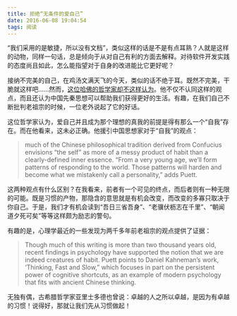 ```yaml
---
title: 拒绝“无条件的爱自己”
date: 2016-06-08 19:04:54
tags: 阅读
---
```


“我们采用的是敏捷，所以没有文档”，类似这样的话是不是有点耳熟？人就是这样的动物，同样一句话，总是倾向于从对自己有利的方面去解释。对待软件开发实践的态度尚且如此，怎么能指望对于自身的改进能比它更好呢？

接纳不完美的自己，在鸡汤文满天飞的今天，类似的话不绝于耳。既然不完美，干脆就这样吧……然而，[这位哈佛的哲学家却不这样认为](http://qz.com/699741/a-harvard-philosophers-argument-for-not-loving-yourself-just-as-you-are/)。他不仅不认同这样的观点，而且还认为中国先秦思想可以帮助我们获得更好的生活。有趣，在我们自己不断批判老祖宗的时候，一位老外说起了它的好话。

这位哲学家认为，爱自己并且成为那个理想的真我的前提是得有那么一个“自我”存在。而在他看来，这未必正确。他援引中国思想家对于“自我”的观点：

> much of the Chinese philosophical tradition derived from Confucius envisions “the self” as more of a messy product of habit than a clearly-defined inner essence. “From a very young age, we’ll form patterns of responding to the world. Those patterns will harden and become what we mistakenly call a personality,” adds Puett.

这两种观点有什么区别？在我看来，前者有一个可见的终点，而后者则有一种无限的可能。既是习惯的产物，那隐含的意思就是有机会改变，而改变的多寡只取决于你自己。于是，我们才有机会读到“吾日三省吾身”、“老骥伏枥志在千里”、“朝闻道夕死可矣”等等这样颇为励志的警句。

有趣的是，心理学最近的一些发现为两千多年前老祖宗的观点提供了证据：

> Though much of this writing is more than two thousand years old, recent findings in psychology have supported the notion that we are indeed creatures of habit. Puett points to Daniel Kahneman’s work, ‘Thinking, Fast and Slow,” which focuses in part on the persistent power of cognitive shortcuts, as an example of modern psychology that fits with ancient Chinese thinking.

无独有偶，古希腊哲学家亚里士多德也曾说：卓越的人之所以卓越，是因为有卓越的习惯！说得好，那就让我们先从习惯做起！
